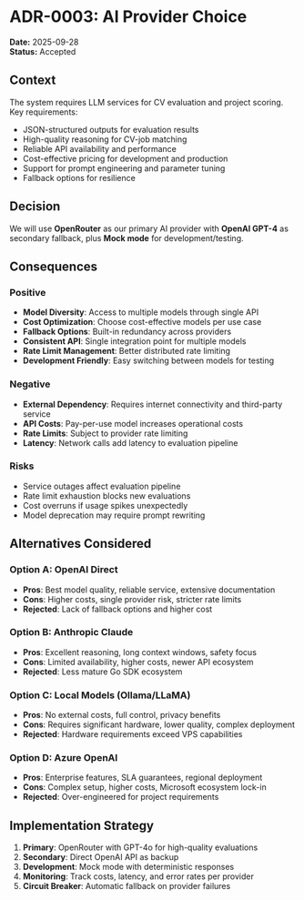 # ADR-0003: AI Provider Choice

**Date:** 2025-09-28  
**Status:** Accepted  

## Context

The system requires LLM services for CV evaluation and project scoring. Key requirements:
- JSON-structured outputs for evaluation results
- High-quality reasoning for CV-job matching
- Reliable API availability and performance
- Cost-effective pricing for development and production
- Support for prompt engineering and parameter tuning
- Fallback options for resilience

## Decision

We will use **OpenRouter** as our primary AI provider with **OpenAI GPT-4** as secondary fallback, plus **Mock mode** for development/testing.

## Consequences

### Positive
- **Model Diversity**: Access to multiple models through single API
- **Cost Optimization**: Choose cost-effective models per use case
- **Fallback Options**: Built-in redundancy across providers
- **Consistent API**: Single integration point for multiple models
- **Rate Limit Management**: Better distributed rate limiting
- **Development Friendly**: Easy switching between models for testing

### Negative
- **External Dependency**: Requires internet connectivity and third-party service
- **API Costs**: Pay-per-use model increases operational costs
- **Rate Limits**: Subject to provider rate limiting
- **Latency**: Network calls add latency to evaluation pipeline

### Risks
- Service outages affect evaluation pipeline
- Rate limit exhaustion blocks new evaluations
- Cost overruns if usage spikes unexpectedly
- Model deprecation may require prompt rewriting

## Alternatives Considered

### Option A: OpenAI Direct
- **Pros**: Best model quality, reliable service, extensive documentation
- **Cons**: Higher costs, single provider risk, stricter rate limits
- **Rejected**: Lack of fallback options and higher cost

### Option B: Anthropic Claude
- **Pros**: Excellent reasoning, long context windows, safety focus
- **Cons**: Limited availability, higher costs, newer API ecosystem
- **Rejected**: Less mature Go SDK ecosystem

### Option C: Local Models (Ollama/LLaMA)
- **Pros**: No external costs, full control, privacy benefits
- **Cons**: Requires significant hardware, lower quality, complex deployment
- **Rejected**: Hardware requirements exceed VPS capabilities

### Option D: Azure OpenAI
- **Pros**: Enterprise features, SLA guarantees, regional deployment
- **Cons**: Complex setup, higher costs, Microsoft ecosystem lock-in
- **Rejected**: Over-engineered for project requirements

## Implementation Strategy

1. **Primary**: OpenRouter with GPT-4o for high-quality evaluations
2. **Secondary**: Direct OpenAI API as backup
3. **Development**: Mock mode with deterministic responses
4. **Monitoring**: Track costs, latency, and error rates per provider
5. **Circuit Breaker**: Automatic fallback on provider failures
